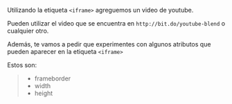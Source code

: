 Utilizando la etiqueta `<iframe>` agreguemos un video de youtube.

Pueden utilizar el video que se encuentra en `http://bit.do/youtube-blend` o cualquier otro.

Además, te vamos a pedir que experimentes con algunos atributos que pueden aparecer en la etiqueta `<iframe>`

Estos son:

> * frameborder
> * width
> * height